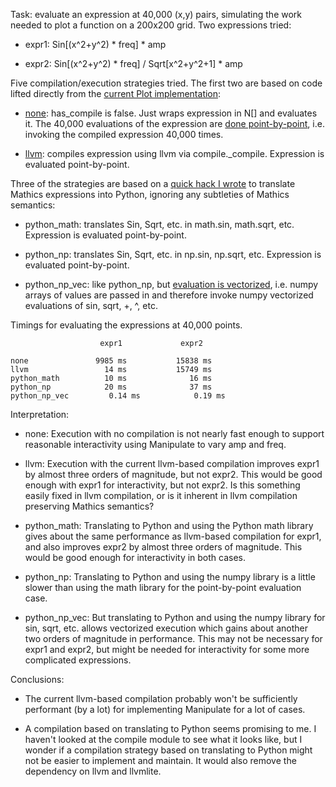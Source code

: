 Task: evaluate an expression at 40,000 (x,y) pairs, simulating the
work needed to plot a function on a 200x200 grid. Two expressions tried:

* expr1: Sin[(x^2+y^2) * freq] * amp

* expr2: Sin[(x^2+y^2) * freq] / Sqrt[x^2+y^2+1] * amp

Five compilation/execution strategies tried. The first two are based
on code lifted directly from the [current Plot
implementation](https://github.com/Mathics3/mathics-core/blob/master/mathics/eval/drawing/plot.py):

* [none](https://github.com/bdlucas1/math-plotting-demo/blob/62297f94db02cc39f784cb5e4135db8662e45d17/compile-timings/compile-timings.py#L48): has_compile is false. Just wraps expression in N[] and
  evaluates it. The 40,000 evaluations of the expression are [done
  point-by-point](https://github.com/bdlucas1/math-plotting-demo/blob/62297f94db02cc39f784cb5e4135db8662e45d17/compile-timings/compile-timings.py#L177), i.e. invoking the compiled expression 40,000 times.

* [llvm](https://github.com/bdlucas1/math-plotting-demo/blob/62297f94db02cc39f784cb5e4135db8662e45d17/compile-timings/compile-timings.py#L29): compiles expression using llvm via
  compile._compile. Expression is evaluated point-by-point.


Three of the strategies are based on a [quick hack I wrote](https://github.com/bdlucas1/math-plotting-demo/blob/62297f94db02cc39f784cb5e4135db8662e45d17/compile-timings/compile-timings.py#L83) to translate
Mathics expressions into Python, ignoring any subtleties of Mathics
semantics:

* python_math: translates Sin, Sqrt, etc. in math.sin, math.sqrt, etc.
  Expression is evaluated point-by-point.

* python_np: translates Sin, Sqrt, etc. in np.sin, np.sqrt, etc.
  Expression is evaluated point-by-point.

* python_np_vec: like python_np, but [evaluation is vectorized](https://github.com/bdlucas1/math-plotting-demo/blob/62297f94db02cc39f784cb5e4135db8662e45d17/compile-timings/compile-timings.py#L175),
  i.e. numpy arrays of values are passed in and therefore invoke numpy
  vectorized evaluations of sin, sqrt, +, ^, etc.

Timings for evaluating the expressions at 40,000 points.

                        expr1             expr2

    none               9985 ms           15838 ms
    llvm                 14 ms           15749 ms
    python_math          10 ms              16 ms
    python_np            20 ms              37 ms
    python_np_vec         0.14 ms            0.19 ms


Interpretation:

* none: Execution with no compilation is not nearly fast enough to support
  reasonable interactivity using Manipulate to vary amp and freq.

* llvm: Execution with the current llvm-based compilation improves
  expr1 by almost three orders of magnitude, but not expr2.  This
  would be good enough with expr1 for interactivity, but not expr2. Is
  this something easily fixed in llvm compilation, or is it inherent
  in llvm compilation preserving Mathics semantics?

* python_math: Translating to Python and using the Python math library
  gives about the same performance as llvm-based compilation for
  expr1, and also improves expr2 by almost three orders of
  magnitude. This would be good enough for interactivity in both
  cases.

* python_np: Translating to Python and using the numpy library is a
  little slower than using the math library for the point-by-point
  evaluation case.

* python_np_vec: But translating to Python and using the numpy library
  for sin, sqrt, etc. allows vectorized execution which gains about
  another two orders of magnitude in performance. This may not be
  necessary for expr1 and expr2, but might be needed for interactivity
  for some more complicated expressions.

Conclusions:

* The current llvm-based compilation probably won't be sufficiently
  performant (by a lot) for implementing Manipulate for a lot of cases.

* A compilation based on translating to Python seems promising to
  me. I haven't looked at the compile module to see what it looks
  like, but I wonder if a compilation strategy based on translating to
  Python might not be easier to implement and maintain. It would also
  remove the dependency on llvm and llvmlite.
